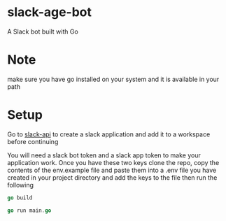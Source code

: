 # slack-age-bot
A Slack bot built with Go

# Note 
make sure you have go installed on your system and it is available in your path

# Setup 
Go to [slack-api](https://api.slack.com) to create a slack application and add it to a workspace before continuing

You will need a slack bot token and a slack app token to make your application work. Once you have these two keys clone the repo, copy the contents of the env.example file and paste them into a .env file you have created in your project directory and add the keys to the file then run the following

```go
go build
```

```go
go run main.go
```
